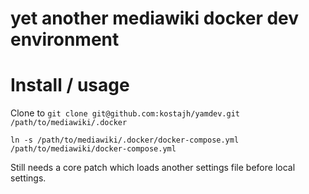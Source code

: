 yet another mediawiki docker dev environment
===

# Install / usage

Clone to `git clone git@github.com:kostajh/yamdev.git /path/to/mediawiki/.docker`

`ln -s /path/to/mediawiki/.docker/docker-compose.yml /path/to/mediawiki/docker-compose.yml`

Still needs a core patch which loads another settings file before local settings.
